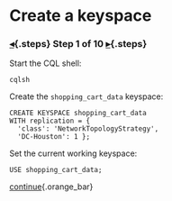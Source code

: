 <div class="top">

# Create a keyspace
### [◂](command:katapod.loadPage?intro){.steps} Step 1 of 10 [▸](command:katapod.loadPage?step2){.steps}
</div>

Start the CQL shell:
```
cqlsh
```

Create the `shopping_cart_data` keyspace:
```
CREATE KEYSPACE shopping_cart_data
WITH replication = {
  'class': 'NetworkTopologyStrategy', 
  'DC-Houston': 1 };
```

Set the current working keyspace:
```
USE shopping_cart_data;
```

[continue](command:katapod.loadPage?step2){.orange_bar}